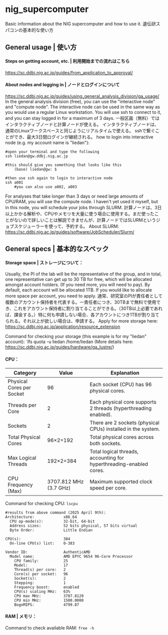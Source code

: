 # nig_supercomputer
Basic information about the NIG supercomputer and how to use it.
遺伝研スパコンの基本的な使い方

## General usage | 使い方
#### Steps on getting account, etc. | 利用開始までの流れはこちら
https://sc.ddbj.nig.ac.jp/guides/from_application_to_approval/
#### About nodes and logging in | ノードとログインについて
https://sc.ddbj.nig.ac.jp/guides/using_general_analysis_division/ga_usage/
In the general analysis division (free), you can use the "interactive node" and "compute node".
The interactive node can be used in the same way as you would use a regular Linux workstation.
You will use ssh to connect to it, and you can stay logged in for a maximum of 3 days.
一般区画（無料）ではインタラクティブノードと計算ノードが使える。
インタラクティブノードは、通常のLinuxワークスペースと同じようにリアルタイムで使える。
sshで繋ぐことができ、最大3日間ログインが継続される。
how to login into interactive node (e.g. my account name is "liedan"):
```
#open your terminal and type the following
ssh liedan@gw.ddbj.nig.ac.jp

#this should give you something that looks like this
	(base) liedan@gw: $

#then use ssh again to login to interactive node
ssh a001
	#you can also use a002, a003
```

For analyses that take longer than 3 days or need large amounts of CPU/RAM, you will use the compute node. I haven't yet used it myself, but in this node, you will schedule your jobs through SLURM.
計算ノードは、3日以上かかる解析や、CPUやメモリを大量に使う場合に使用する。まだ使ったことがないので詳しいことは解説できませんが、計算ノードではSLURMというジョブスケジューラーを使って、予約する。
About SLURM: https://sc.ddbj.nig.ac.jp/guides/software/JobScheduler/Slurm/

## General specs | 基本的なスペック
#### Storage space | ストレージについて：
Usually, the PI of the lab will be the representative of the group, and in total, one representative can get up to 30 TB for free, which will be allocated amongst account holders. (If you need more, you will need to pay). By default, each account will be allocated 1TB. If you would like to allocate more space per account, you need to apply.
通常、研究室のPIが責任者として複数のアカウント保持者を代表する。一責任者につき、30TBまで無料で使用でき、これをアカウント保持者に割り当てることができる。（30TB以上必要であれば、課金する。）特に何も申請しない場合、各アカウントにつき1TBが割り当てられる。それ以上が欲しい場合は、申請する。
Apply for more storage here: https://sc.ddbj.nig.ac.jp/application/resource_extension

Command for checking your storage (this example is for my "liedan" account):
`lfs quota -u liedan /home/liedan
(More details here: https://sc.ddbj.nig.ac.jp/guides/hardware/ga_lustre/)
#### CPU：
| Category                  | Value              | Explanation                                                     |
| ----------------------------- | ---------------------- | ------------------------------------------------------------------- |
| Physical Cores per Socket | 96                     | Each socket (CPU) has 96 physical cores.                            |
| Threads per Core          | 2                      | Each physical core supports 2 threads (hyperthreading enabled).     |
| Sockets                   | 2                      | There are 2 sockets (physical CPUs) installed in the system.        |
| Total Physical Cores      | 96×2=192               | Total physical cores across both sockets.                           |
| Max Logical Threads       | 192×2=384              | Total logical threads, accounting for hyperthreading-enabled cores. |
| CPU Frequency (Max)       | 3707.812 MHz (3.7 GHz) | Maximum supported clock speed per core.                             |

Command for checking CPU:
`lscpu`
```
#results from above command (2025 April 9th):
Architecture:             x86_64
  CPU op-mode(s):         32-bit, 64-bit
  Address sizes:          52 bits physical, 57 bits virtual
  Byte Order:             Little Endian

CPU(s):                   384
  On-line CPU(s) list:    0-383

Vendor ID:                AuthenticAMD
  Model name:             AMD EPYC 9654 96-Core Processor
    CPU family:           25
    Model:                17
    Thread(s) per core:   2
    Core(s) per socket:   96
    Socket(s):            2
    Stepping:             1
    Frequency boost:      enabled
    CPU(s) scaling MHz:   63%
    CPU max MHz:          3707.8120
    CPU min MHz:          1500.0000
    BogoMIPS:             4799.87
```
#### RAM | メモリ：
Command to check available RAM:
`free -h`
